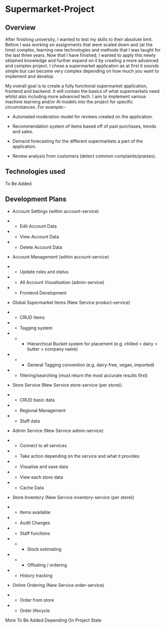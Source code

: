 # Supermarket-Project
## Overview

After finishing university, I wanted to test my skills to their absolute limit.
Before I was working on assignments that were scaled down and (at the time) complex, learning new technologies and methods that I was taught for the last three years. 
Now that I have finished, I wanted to apply this newly obtained knowledge and further expand on it by creating a more advanced and complex project.
I chose a supermarket application as at first it sounds simple but can become very complex depending on how much you want to implement and develop.

My overall goal is to create a fully functional supermarket application, frontend and backend.
It will contain the basics of what supermarkets need whilst also including more advanced tech.
I aim to implement various machine learning and/or AI models into the project for specific circumstances.
For example:-

- Automated moderation model for reviews created on the application.

- Recommendation system of items based off of past purchases, trends and sales.

- Demand forecasting for the different supermarkets a part of the application.

- Review analysis from customers (detect common complaints/praises).



## Technologies used

To Be Added



## Development Plans

- Account Settings (within account-service)
- - Edit Account Data
- - View Account Data
- - Delete Account Data


- Account Management (within account-service)
- - Update roles and status
- - All Account Visualisation (admin-service)
- - Frontend Development


- Global Supermarket Items (New Service product-service)
- - CRUD Items
- - Tagging system
- - - Hierarchical Bucket system for placement (e.g. chilled > dairy > butter > company name)
- - - General Tagging convention (e.g. dairy-free, vegan, imported)
- - filtering/searching (must return the most accurate results first)


- Store Service (New Service store-service (per store))
- - CRUD basic data
- - Regional Management
- - Staff data


- Admin Service (New Service admin-service)
- - Connect to all services
- - Take action depending on the service and what it provides
- - Visualise and save data
- - View each store data
- - Cache Data


- Store Inventory (New Service inventory-service (per store))
- - Items available
- - Audit Changes
- - Staff functions
- - - Stock estimating
- - - Offsaling / ordering
- - History tracking


- Online Ordering (New Service order-service)
- - Order from store
- - Order lifecycle

More To Be Added Depending On Project State
